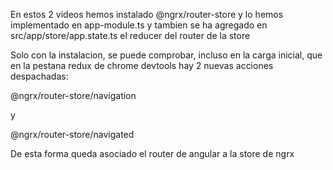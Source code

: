 En estos 2 videos hemos instalado @ngrx/router-store y lo hemos implementado en app-module.ts
y tambien se ha agregado en src/app/store/app.state.ts el reducer del router de la store

Solo con la instalacion, se puede comprobar, incluso en la carga inicial, que en la pestana
redux de chrome devtools hay 2 nuevas acciones despachadas:

@ngrx/router-store/navigation

y

@ngrx/router-store/navigated

De esta forma queda asociado el router de angular a la store de ngrx